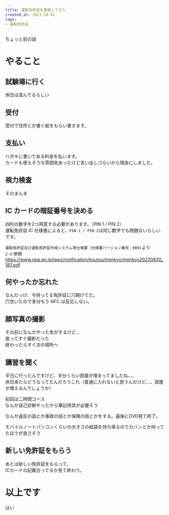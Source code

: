 ```yaml
---
title: 運転免許証を更新してきた
created_at: 2023-10-01
tags:
- 運転免許証
---
```


ちょっと前の話

# やること

## 試験場に行く
休日は混んでるらしい  

## 受付
受付で住所とか書く紙をもらい書きます。

## 支払い
ハガキに書いてある料金を払います。  
カードも使えそうな雰囲気あったけど言い出しづらいから現金にしました。

## 視力検査
そのまんま

## IC カードの暗証番号を決める
四桁の数字を2つ用意する必要があります。（PIN 1 / PIN 2）  
運転免許証 IC 仕様書によると、`PIN 1 / PIN 2`は同じ数字でも問題ないらしいです。  

`運転免許証及び運転免許証作成システム等仕様書（仕様書バージョン番号：009)`より  
`2-5` 参照
https://www.npa.go.jp/laws/notification/koutuu/menkyo/menkyo20220830_187.pdf

## 何やったか忘れた
なんだっけ、今持ってる免許証に穴開けてた。  
穴空いたので多分もう NFC は反応しない。

## 顔写真の撮影
その前になんかやった気がするけど...  
座ってすぐ撮影だった  
終わったらすぐ次の場所へ

## 講習を聞く
平日に行ったんですけど、半分くらい部屋が埋まってましたね、、、  
休日来たらどうなってたんだろうこれ（普通に入れないと思うんだけど、、、部屋が増えるんでしょうか）

初回は二時間コース  
なんか自己診断やったから筆記用具が必要そう  

なんか違反の話とか事故の話とか保険の話とかをする。最後にDVD見て終了。  

モバイルノートパソコンくらいの大きさの紙袋を持ち帰るのでカバンとか持ってたほうが良さそう

## 新しい免許証をもらう
あとは新しい免許証をもらって、  
ICカードの記載合ってるか見て終わり。

# 以上です
はい